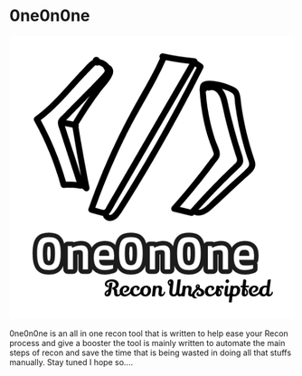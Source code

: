 # 0ne0n0ne

![OneOnOne Logo](/logo.png)

0ne0n0ne is an all in one recon tool that is written to help ease your Recon process and give a booster the tool is mainly written to automate the main steps of recon and save the time that is being wasted in doing all that stuffs manually. Stay tuned I hope so....

